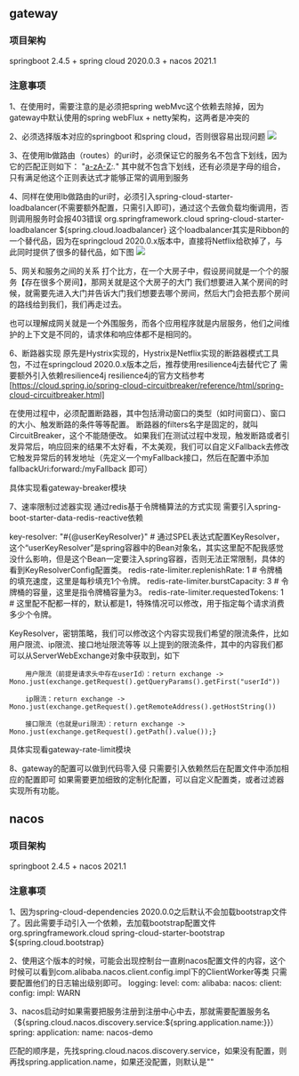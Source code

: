 ## gateway

### 项目架构
springboot 2.4.5 + spring cloud 2020.0.3 + nacos 2021.1

### 注意事项
1、在使用时，需要注意的是必须把spring webMvc这个依赖去除掉，因为gateway中默认使用的spring webFlux + netty架构，这两者是冲突的

2、必须选择版本对应的springboot 和spring cloud，否则很容易出现问题
![](https://note.youdao.com/yws/public/resource/5625e7f46bd2867ce16b1afc7e4d095a/xmlnote/D81C1388EF0C4E1CA353C463B2A241CA/37582)

3、在使用lb做路由（routes）的uri时，必须保证它的服务名不包含下划线，因为它的匹配正则如下：
"[a-zA-Z]([a-zA-Z]|\\d|\\+|\\.|-)*:.*"
其中就不包含下划线，还有必须是字母的组合，只有满足他这个正则表达式才能够正常的调用到服务

4、同样在使用lb做路由的uri时，必须引入spring-cloud-starter-loadbalancer(不需要额外配置，只需引入即可)，通过这个去做负载均衡调用，否则调用服务时会报403错误
<dependency>
    <groupId>org.springframework.cloud</groupId>
    <artifactId>spring-cloud-starter-loadbalancer</artifactId>
    <version>${spring.cloud.loadbalancer}</version>
</dependency>
这个loadbalancer其实是Ribbon的一个替代品，因为在springcloud 2020.0.x版本中，直接将Netflix给砍掉了，与此同时提供了很多的替代品，如下图
![](https://note.youdao.com/yws/public/resource/5625e7f46bd2867ce16b1afc7e4d095a/xmlnote/06BBC5EBF7EB4CE0B710FBB57B9BBF8B/37594)

5、网关和服务之间的关系
    打个比方，在一个大房子中，假设房间就是一个个的服务【存在很多个房间】，那网关就是这个大房子的大门
    我们想要进入某个房间的时候，就需要先进入大门并告诉大门我们想要去哪个房间，然后大门会把去那个房间的路线给到我们，我们再走过去。
    
   也可以理解成网关就是一个外围服务，而各个应用程序就是内层服务，他们之间维护的上下文是不同的，请求体和响应体都不是相同的。
   
6、断路器实现
    原先是Hystrix实现的，Hystrix是Netflix实现的断路器模式工具包，不过在springcloud 2020.0.x版本之后，推荐使用resilience4j去替代它了
    需要额外引入依赖resilience4j
    resilience4j的官方文档参考 [https://cloud.spring.io/spring-cloud-circuitbreaker/reference/html/spring-cloud-circuitbreaker.html]
    
 
   在使用过程中，必须配置断路器，其中包括滑动窗口的类型（如时间窗口）、窗口的大小、触发断路的条件等等配置。
   断路器的filters名字是固定的，就叫CircuitBreaker，这个不能随便改。
   如果我们在测试过程中发现，触发断路或者引发异常后，响应回来的结果不太好看，不太美观，我们可以自定义Fallback去修改它触发异常后的转发地址（先定义一个myFallback接口，然后在配置中添加fallbackUri:forward:/myFallback 即可）
   
   具体实现看gateway-breaker模块
    
7、速率限制过滤器实现
    通过redis基于令牌桶算法的方式实现
    需要引入spring-boot-starter-data-redis-reactive依赖
    
   key-resolver: "#{@userKeyResolver}"  # 通过SPEL表达式配置KeyResolver，这个“userKeyResolver”是spring容器中的Bean对象名，其实这里配不配我感觉没什么影响，但是这个Bean一定要注入spring容器，否则无法正常限制，具体的看到KeyResolverConfig配置类。
   redis-rate-limiter.replenishRate: 1  # 令牌桶的填充速度，这里是每秒填充1个令牌。
   redis-rate-limiter.burstCapacity: 3  # 令牌桶的容量，这里是指令牌桶容量为3。
   redis-rate-limiter.requestedTokens: 1 # 这里配不配都一样的，默认都是1，特殊情况可以修改，用于指定每个请求消费多少个令牌。
   
   KeyResolver，密钥策略，我们可以修改这个内容实现我们希望的限流条件，比如用户限流、ip限流、接口地址限流等等
   以上提到的限流条件，其中的内容我们都可以从ServerWebExchange对象中获取到，如下
   
        用户限流（前提是请求头中存在userId）：return exchange -> Mono.just(exchange.getRequest().getQueryParams().getFirst("userId"))
        
        ip限流：return exchange -> Mono.just(exchange.getRequest().getRemoteAddress().getHostString())
        
        接口限流（也就是uri限流）：return exchange -> Mono.just(exchange.getRequest().getPath().value());}
    
   具体实现看gateway-rate-limit模块
    
8、gateway的配置可以做到代码零入侵
    只需要引入依赖然后在配置文件中添加相应的配置即可
    如果需要更加细致的定制化配置，可以自定义配置类，或者过滤器实现所有功能。

## nacos
### 项目架构
springboot 2.4.5 + nacos 2021.1

### 注意事项
1、因为spring-cloud-dependencies 2020.0.0之后默认不会加载bootstrap文件了。因此需要手动引入一个依赖，去加载bootstrap配置文件
<dependency>
     <groupId>org.springframework.cloud</groupId>
     <artifactId>spring-cloud-starter-bootstrap</artifactId>
     <version>${spring.cloud.bootstrap}</version>
 </dependency>
 

2、使用这个版本的时候，可能会出现控制台一直刷nacos配置文件的内容，这个时候可以看到com.alibaba.nacos.client.config.impl下的ClientWorker等类
    只需要配置他们的日志输出级别即可。
logging:
  level:
    com:
      alibaba:
        nacos:
          client:
            config:
              impl: WARN
              
3、nacos启动时如果需要把服务注册到注册中心中去，那就需要配置服务名（${spring.cloud.nacos.discovery.service:${spring.application.name:}}）
    spring:
      application:
        name: nacos-demo
    
  匹配的顺序是，先找spring.cloud.nacos.discovery.service，如果没有配置，则再找spring.application.name，如果还没配置，则默认是""